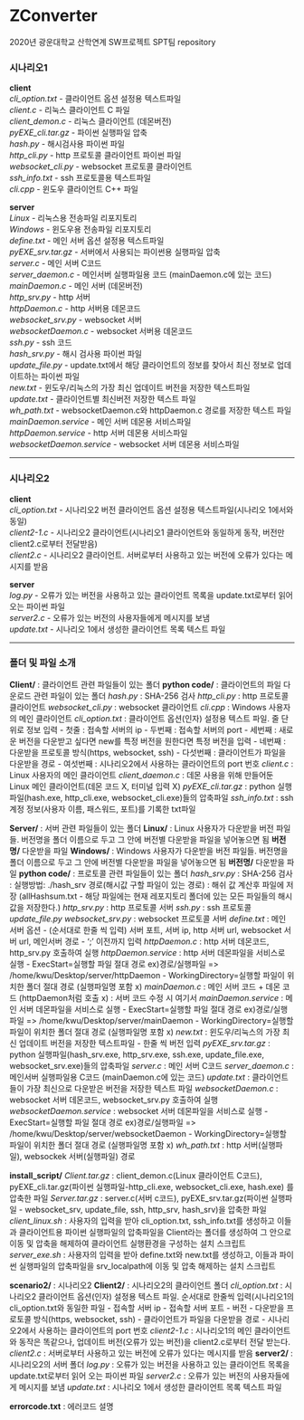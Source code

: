 # ZConverter
2020년 광운대학교 산학연계 SW프로젝트 SPT팀 repository


### 시나리오1

**client**  
*cli_option.txt* - 클라이언트 옵션 설정용 텍스트파일  
*client.c* - 리눅스 클라이언트 C 파일  
*client_demon.c* - 리눅스 클라이언트 (데몬버전)  
*pyEXE_cli.tar.gz* - 파이썬 실행파일 압축  
*hash.py* - 해시검사용 파이썬 파일  
*http_cli.py* - http 프로토콜 클라이언트 파이썬 파일  
*websocket_cli.py* - websocket 프로토콜 클라이언트  
*ssh_info.txt* - ssh 프로토콜용 텍스트파일  
*cli.cpp* - 윈도우 클라이언트 C++ 파일  


**server**  
*Linux* - 리눅스용 전송파일 리포지토리  
*Windows* - 윈도우용 전송파일 리포지토리    
*define.txt* - 메인 서버 옵션 설정용 텍스트파일    
*pyEXE_srv.tar.gz* - 서버에서 사용되는 파이썬용 실행파일 압축  
*server.c* - 메인 서버 C코드  
*server_daemon.c* - 메인서버 실행파일용 코드 (mainDaemon.c에 있는 코드)  
*mainDaemon.c* - 메인 서버 (데몬버전)   
*http_srv.py* - http 서버  
*httpDaemon.c* - http 서버용 데몬코드  
*websocket_srv.py* - websocket 서버  
*websocketDaemon.c* - websocket 서버용 데몬코드  
*ssh.py* - ssh 코드  
*hash_srv.py* - 해시 검사용 파이썬 파일  
*update_file.py* - update.txt에서 해당 클라이언트의 정보를 찾아서 최신 정보로 업데이트하는 파이썬 파일  
*new.txt* - 윈도우/리눅스의 가장 최신 업데이트 버전을 저장한 텍스트파일  
*update.txt* - 클라이언트별 최신버전 저장한 텍스트 파일  
*wh_path.txt* - websocketDaemon.c와 httpDaemon.c 경로를 저장한 텍스트 파일  
*mainDaemon.service* - 메인 서버 데몬용 서비스파일  
*httpDaemon.service* - http 서버 데몬용 서비스파일  
*websocketDaemon.service* - websocket 서버 데몬용 서비스파일  

---------------------------------------------------------------------------------------------------------------------------

### 시나리오2

**client**      
*cli_option.txt* - 시나리오2 버전 클라이언트 옵션 설정용 텍스트파일(시나리오 1에서와 동일)    
*client2-1.c* - 시나리오2 클라이언트(시나리오1 클라이언트와 동일하게 동작, 버전만 client2.c로부터 전달받음)  
*client2.c* - 시나리오2 클라이언트. 서버로부터 사용하고 있는 버전에 오류가 있다는 메시지를 받음  


**server**  
*log.py* - 오류가 있는 버전을 사용하고 있는 클라이언트 목록을 update.txt로부터 읽어 오는 파이썬 파일  
*server2.c* - 오류가 있는 버전의 사용자들에게 메시지를 보냄  
*update.txt* - 시나리오 1에서 생성한 클라이언트 목록 텍스트 파일  

---------------------------------------------------------------------------------------------------------------------------

### 폴더 및 파일 소개
**Client/**
: 클라이언트 관련 파일들이 있는 폴더
	**python code/**
	: 클라이언트의 파일 다운로드 관련 파일이 있는 폴더
		*hash.py*
		: SHA-256 검사
		*http_cli.py*
		: http 프로토콜 클라이언트
		*websocket_cli.py*
		: websocket 클라이언트
	*cli.cpp*
	: Windows 사용자의 메인 클라이언트
	*cli_option.txt*
	: 클라이언트 옵션(인자) 설정용 텍스트 파일. 줄 단위로 정보 입력
   		- 첫줄 : 접속할 서버의  ip
   		- 두번째 : 접속할 서버의 port
   		- 세번째 : 새로운 버전을 다운받고 싶다면 new를 특정 버전을 원한다면 특정 버전을 입력
   		- 네번째 : 다운받을 프로토콜 방식(https, websocket, ssh)
   		- 다섯번째 : 클라이언트가 파일을 다운받을 경로
   		- 여섯번째 : 시나리오2에서 사용하는 클라이언트의 port 번호
	*client.c*
	: Linux 사용자의 메인 클라이언트
	*client_daemon.c*
	: 데몬 사용을 위해 만들어둔 Linux 메인 클라이언트(데몬 코드 X, 터미널 입력 X)
	*pyEXE_cli.tar.gz*
	: python 실행파일(hash.exe, http_cli.exe, websocket_cli.exe)들의 압축파일
  	*ssh_info.txt*
  	: ssh 계정 정보(사용자 이름, 패스워드, 포트)를 기록한 txt파일

**Server/**
: 서버 관련 파일들이 있는 폴더
	**Linux/**
	: Linux 사용자가 다운받을 버전 파일들. 버전명을 폴더 이름으로 두고 그 안에 버전별 다운받을 파일을 넣어놓으면 됨
		**버전명/**
			다운받을 파일
	**Windows/**
	: Windows 사용자가 다운받을 버전 파일들. 버전명을 폴더 이름으로 두고 그 안에 버전별 다운받을 파일을 넣어놓으면 됨
		**버전명/**
			다운받을 파일
	**python code/**
	: 프로토콜 관련 파일들이 있는 폴더
		*hash_srv.py*
		: SHA-256 검사
		: 실행방법: ./hash_srv 경로(해시값 구할 파일이 있는 경로)
		: 해쉬 값 계산후 파일에 저장 (allHashsum.txt - 해당 파일에는 현재 레포지토리 폴더에 있는 모든 파일들의 해시값을 저장한다.)
		*http_srv.py*
		: http 프로토콜 서버
		*ssh.py*
		: ssh 프로토콜 
		*update_file.py*
		*websocket_srv.py*
		: websocket 프로토콜 서버
	*define.txt*
	: 메인 서버 옵션
   		- (순서대로 한줄 씩 입력) 서버 포트, 서버 ip, http 서버 url, websocket 서버 url, 메인서버 경로
   		- ‘;’ 이전까지 입력
	*httpDaemon.c*
	: http 서버 데몬코드, http_srv.py 호출하여 실행
	*httpDaemon.service*
	: http 서버 데몬파일을 서비스로 실행
  		- ExecStart=실행할 파일 절대 경로 ex)경로/실행파일 => /home/kwu/Desktop/server/httpDaemon
   		- WorkingDirectory=실행할 파일이 위치한 폴더 절대 경로 (실행파일명 포함 x)
	*mainDaemon.c*
	: 메인 서버 코드 + 데몬 코드 (httpDaemon처럼 호출 x)
	: 서버 코드 수정 시 여기서
	*mainDaemon.service*
	: 메인 서버 데몬파일을 서비스로 실행
   		- ExecStart=실행할 파일 절대 경로 ex)경로/실행파일 => /home/kwu/Desktop/server/mainDaemon
   		- WorkingDirectory=실행할 파일이 위치한 폴더 절대 경로 (실행파일명 포함 x)
	*new.txt*
	: 윈도우/리눅스의 가장 최신 업데이트 버전을 저장한 텍스트파일
  		- 한줄 씩 버전 입력
  	*pyEXE_srv.tar.gz*
  	: python 실행파일(hash_srv.exe, http_srv.exe, ssh.exe, update_file.exe, websocket_srv.exe)들의 압축파일
  	*server.c*
  	: 메인 서버  C코드
  	*server_daemon.c*
  	: 메인서버 실행파일용 C코드 (mainDaemon.c에 있는 코드)
  	*update.txt*
  	: 클라이언트들이 가장 최신으로 다운받은 버전을 저장한 텍스트 파일
  	*websocketDaemon.c*
  	: websocket 서버 데몬코드, websocket_srv.py 호출하여 실행
  	*websocketDaemon.service*
	: websocket 서버 데몬파일을 서비스로 실행
   		- ExecStart=실행할 파일 절대 경로 ex)경로/실행파일 => /home/kwu/Desktop/server/websocketDaemon
   		- WorkingDirectory=실행할 파일이 위치한 폴더 절대 경로 (실행파일명 포함 x)
  	*wh_path.txt*
  	: http 서버(실행파일), websockek 서버(실행파일) 경로 

**install_script/**
	*Client.tar.gz*
	: client_demon.c(Linux 클라이언트 C코드), pyEXE_cli.tar.gz(파이썬 실행파일-http_cli.exe, websocket_cli.exe, hash.exe) 를 압축한 파일
	*Server.tar.gz*
	: server.c(서버 c코드), pyEXE_srv.tar.gz(파이썬 실행파일 - websocket_srv, update_file, ssh, http_srv, hash_srv)을 압축한 파일
	*client_linux.sh*
	: 사용자의 입력을 받아 cli_option.txt, ssh_info.txt를 생성하고 이들과 클라이언트용 파이썬 실행파일의 압축파일을 Client라는 폴더를 생성하여 그 안으로 이동 및 압축을 해제하여 클라이언트 실행환경을 구성하는 설치 스크립트
	*server_exe.sh*
	: 사용자의 입력을 받아 define.txt와 new.txt를 생성하고, 이들과 파이썬 실행파일의 압축파일을 srv_localpath에 이동 및 압축 해제하는 설치 스크립트

**scenario2/**
: 시나리오2
	**Client2/**
	: 시나리오2의 클라이언트 폴더
		*cli_option.txt*
		: 시나리오2 클라이언트 옵션(인자) 설정용 텍스트 파일. 순서대로 한줄씩 입력(시나리오1의 cli_option.txt와 동일한 파일
      			- 접속할 서버 ip
      			- 접속할 서버 포트
      			- 버전
      			- 다운받을 프로토콜 방식(https, websocket, ssh)
      			- 클라이언트가 파일을 다운받을 경로
      			- 시나리오2에서 사용하는 클라이언트의 port 번호
		*client2-1.c*
		: 시나리오1의 메인 클라이언트와 동작은 똑같으나, 업데이트 버전(오류가 있는 버전)을 client2.c로부터 전달 받는다.
		*client2.c*
		: 서버로부터 사용하고 있는 버전에 오류가 있다는 메시지를 받음
	**server2/**
	: 시나리오2의 서버 폴더
		*log.py*
		: 오류가 있는 버전을 사용하고 있는 클라이언트 목록을 update.txt로부터 읽어 오는 파이썬 파일
		*server2.c*
		: 오류가 있는 버전의 사용자들에게 메시지를 보냄
    		*update.txt*
    		: 시나리오 1에서 생성한 클라이언트 목록 텍스트 파일

**errorcode.txt**
: 에러코드 설명


